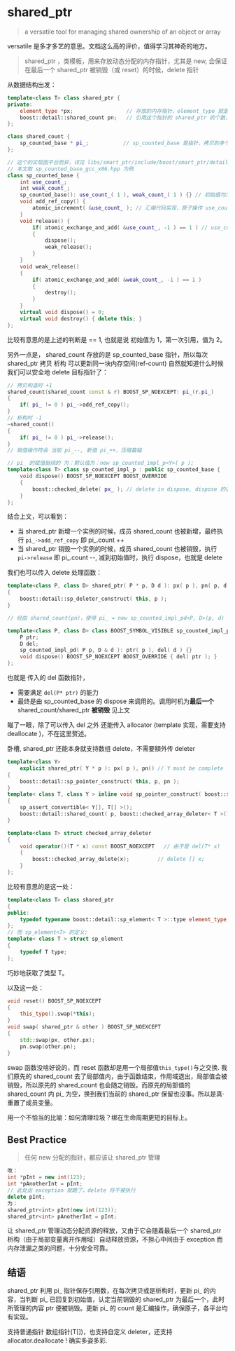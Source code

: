 # shared_ptr

> a versatile tool for managing shared ownership of an object or array

versatile 是多才多艺的意思。文档这么高的评价，值得学习其神奇的地方。

> shared_ptr ，类模板，用来存放动态分配的内存指针，尤其是 new, 会保证在最后一个 shared_ptr 被销毁（或 reset）的时候，delete 指针

从数据结构出发：

```c++
template<class T> class shared_ptr {
private:
    element_type *px;                 // 存放的内存指针，element_type 就是 T，详见下文
    boost::detail::shared_count pn;   // 引用这个指针的 shared_ptr 的个数，sp 销毁时 --，为 0 则 delete px; 
};

class shared_count {
   	sp_counted_base * pi_;           // sp_counted_base 是指针，拷贝的多个 shared_ptr 会共享同一个 pi_
};

// 这个的实现因平台而异，详见 libs/smart_ptr/include/boost/smart_ptr/detail/sp_counted_base_*.hpp
// 本文取 sp_counted_base_gcc_x86.hpp 为例
class sp_counted_base {
    int use_count_;
    int weak_count_;
    sp_counted_base(): use_count_( 1 ), weak_count_( 1 ) {} // 初始值均为 1
    void add_ref_copy() {
        atomic_increment( &use_count_ ); // 汇编代码实现，原子操作 use_count_ ++; 所以才有不同平台的实现
    }
    void release() {
        if( atomic_exchange_and_add( &use_count_, -1 ) == 1 ) // use_count_ += -1; 原子操作，返回加法结果
        {
            dispose();
            weak_release();
        }
    }
    void weak_release()
    {
        if( atomic_exchange_and_add( &weak_count_, -1 ) == 1 )
        {
            destroy();
        }
    }
   	virtual void dispose() = 0;
    virtual void destroy() { delete this; }
};
```

比较有意思的是上述的判断是 == 1, 也就是说 初始值为 1，第一次引用，值为 2。

另外一点是， shared_count 存放的是 sp_counted_base 指针，所以每次 shared_ptr 拷贝 析构 可以更新同一块内存空间(ref-count) 自然就知道什么时候我们可以安全地 delete 目标指针了：

```c++
// 拷贝构造时 +1
shared_count(shared_count const & r) BOOST_SP_NOEXCEPT: pi_(r.pi_)
{
    if( pi_ != 0 ) pi_->add_ref_copy();
}
// 析构时 -1
~shared_count()
{
    if( pi_ != 0 ) pi_->release();
}
// 赋值操作符会 当前 pi_--, 新值 pi_++，压缩篇幅

// pi_ 的赋值挺绕的 为：默认值为：new sp_counted_impl_p<Y>( p );
template<class T> class sp_counted_impl_p : public sp_counted_base {
	void dispose() BOOST_SP_NOEXCEPT BOOST_OVERRIDE
    {
        boost::checked_delete( px_ ); // delete in dispose, dispose 的调用见上文。
    }
};
```

结合上文，可以看到：

* 当 shared_ptr 新增一个实例的时候，成员 shared_count 也被新增，最终执行 `pi_->add_ref_copy` 即 pi_.count ++
* 当 shared_ptr 销毁一个实例的时候，成员 shared_count 也被销毁，执行 `pi->release` 即 pi_.count --, 减到初始值时，执行 dispose，也就是 delete

我们也可以传入 delete 处理函数：

```c++
template<class P, class D> shared_ptr( P * p, D d ): px( p ), pn( p, d )
{
    boost::detail::sp_deleter_construct( this, p );
}

// 经由 shared_count(pn)，使得 pi_ = new sp_counted_impl_pd<P, D>(p, d)  (压缩篇幅。。)

template<class P, class D> class BOOST_SYMBOL_VISIBLE sp_counted_impl_pd: public sp_counted_base {
    P ptr;
    D del;
    sp_counted_impl_pd( P p, D & d ): ptr( p ), del( d ) {}
    void dispose() BOOST_SP_NOEXCEPT BOOST_OVERRIDE { del( ptr ); }
};
```

也就是 传入的 del 函数指针，

* 需要满足 `del(P* ptr)` 的能力
* 最终是由 sp_counted_base 的 dispose 来调用的。调用时机为**最后一个** shared_count/shared_ptr **被销毁** 见上文

瞄了一眼，除了可以传入 del 之外  还能传入 allocator (template 实现，需要支持 deallocate )，不在这里赘述。

卧槽, shared_ptr 还能本身就支持数组 delete，不需要額外传 deleter

```c++
template<class Y>
    explicit shared_ptr( Y * p ): px( p ), pn() // Y must be complete
{
    boost::detail::sp_pointer_construct( this, p, pn );
}
template< class T, class Y > inline void sp_pointer_construct( boost::shared_ptr< T[] > * /*ppx*/, Y * p, boost::detail::shared_count & pn )
{
    sp_assert_convertible< Y[], T[] >();
    boost::detail::shared_count( p, boost::checked_array_deleter< T >() ).swap( pn );
}

template<class T> struct checked_array_deleter
{
    void operator()(T * x) const BOOST_NOEXCEPT   // 由于是 del(T* x)
    {
        boost::checked_array_delete(x);         // delete [] x;
    }
};

```



比较有意思的是这一处：

```c++
template<class T> class shared_ptr
{
public:
	typedef typename boost::detail::sp_element< T >::type element_type;
};
// 而 sp_element<T> 的定义:
template< class T > struct sp_element
{
    typedef T type;
};
```

巧妙地获取了类型 T。

以及这一处：

```c++
void reset() BOOST_SP_NOEXCEPT
{
    this_type().swap(*this);
}
void swap( shared_ptr & other ) BOOST_SP_NOEXCEPT
{
    std::swap(px, other.px);
    pn.swap(other.pn);
}
```

swap 函数没啥好说的，而 reset 函数却是用一个局部值`this_type()`与之交换. 我们原先的 shared_count 去了局部值内，由于函数结束，作用域退出，局部值会被销毁，所以原先的 shared_count 也会随之销毁。而原先的局部值的 shared_count 内 pi_ 为空，换到我们当前的 shared_ptr 保留也没事。所以是真·重置了成员变量。

用一个不恰当的比喻：如何清理垃圾？绑在生命周期更短的目标上。

## Best Practice

> 任何 new 分配的指针，都应该让 shared_ptr 管理

```c++
改：
int *pInt = new int(123);
int *pAnotherInt = pInt;
// 此处出 exception 就跪了，delete 将不被执行
delete pInt;
为：
shared_ptr<int> pInt(new int(123));
shared_ptr<int> pAnotherInt = pInt;
```

让 shared_ptr 管理动态分配资源的释放，又由于它会随着最后一个 shared_ptr 析构（由于局部变量离开作用域）自动释放资源，不担心中间由于 exception 而内存泄漏之类的问题，十分安全可靠。

## 结语

shared_ptr 利用 pi_ 指针保存引用数，在每次拷贝或是析构时，更新 pi_ 的内容，当判断 pi_ 已回复到初始值，认定当前销毁的 shared_ptr 为最后一个，此时所管理的内容 ptr 便被销毁。更新 pi_ 的 count 是汇编操作，确保原子，各平台均有实现。

支持普通指针 数组指针(T[])，也支持自定义 deleter，还支持 allocator.deallocate ! 确实多姿多彩.